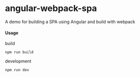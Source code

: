 # angular-webpack-spa
A demo for building a SPA using Angular and build with webpack

#### Usage

build

```
npm run build
```

development

```
npm run dev
```
